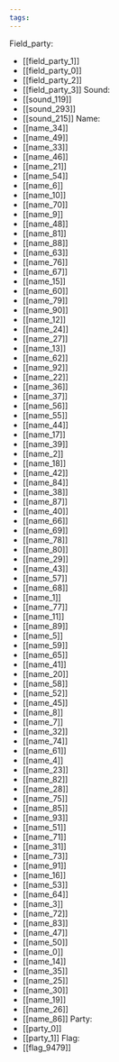 ```yaml
---
tags:
---
```

Field_party:
- [[field_party_1]]
- [[field_party_0]]
- [[field_party_2]]
- [[field_party_3]]
Sound:
- [[sound_119]]
- [[sound_293]]
- [[sound_215]]
Name:
- [[name_34]]
- [[name_49]]
- [[name_33]]
- [[name_46]]
- [[name_21]]
- [[name_54]]
- [[name_6]]
- [[name_10]]
- [[name_70]]
- [[name_9]]
- [[name_48]]
- [[name_81]]
- [[name_88]]
- [[name_63]]
- [[name_76]]
- [[name_67]]
- [[name_15]]
- [[name_60]]
- [[name_79]]
- [[name_90]]
- [[name_12]]
- [[name_24]]
- [[name_27]]
- [[name_13]]
- [[name_62]]
- [[name_92]]
- [[name_22]]
- [[name_36]]
- [[name_37]]
- [[name_56]]
- [[name_55]]
- [[name_44]]
- [[name_17]]
- [[name_39]]
- [[name_2]]
- [[name_18]]
- [[name_42]]
- [[name_84]]
- [[name_38]]
- [[name_87]]
- [[name_40]]
- [[name_66]]
- [[name_69]]
- [[name_78]]
- [[name_80]]
- [[name_29]]
- [[name_43]]
- [[name_57]]
- [[name_68]]
- [[name_1]]
- [[name_77]]
- [[name_11]]
- [[name_89]]
- [[name_5]]
- [[name_59]]
- [[name_65]]
- [[name_41]]
- [[name_20]]
- [[name_58]]
- [[name_52]]
- [[name_45]]
- [[name_8]]
- [[name_7]]
- [[name_32]]
- [[name_74]]
- [[name_61]]
- [[name_4]]
- [[name_23]]
- [[name_82]]
- [[name_28]]
- [[name_75]]
- [[name_85]]
- [[name_93]]
- [[name_51]]
- [[name_71]]
- [[name_31]]
- [[name_73]]
- [[name_91]]
- [[name_16]]
- [[name_53]]
- [[name_64]]
- [[name_3]]
- [[name_72]]
- [[name_83]]
- [[name_47]]
- [[name_50]]
- [[name_0]]
- [[name_14]]
- [[name_35]]
- [[name_25]]
- [[name_30]]
- [[name_19]]
- [[name_26]]
- [[name_86]]
Party:
- [[party_0]]
- [[party_1]]
Flag:
- [[flag_9479]]
